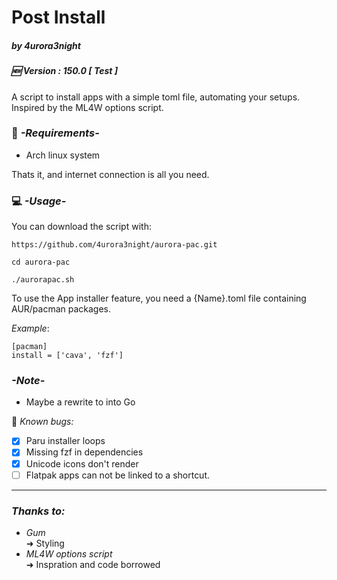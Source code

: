 # Post Install
##### by 4urora3night
##### 🆕 Version : 150.0 [ Test ]
A script to install apps with a simple toml file, automating your setups. 
Inspired by the ML4W options script.

### 📝 *-Requirements-*
- Arch linux system

Thats it, and internet connection is all you need.
### 💻 *-Usage-*
You can download the script with:
```
https://github.com/4urora3night/aurora-pac.git
```

```
cd aurora-pac
```

```
./aurorapac.sh   
```


To use the App installer feature, you need a {Name}.toml file containing AUR/pacman packages.

*Example*:
```
[pacman]
install = ['cava', 'fzf']
```

### *-Note-*
- Maybe a rewrite to into Go

🧪 *Known bugs:*
	
- [x] Paru installer loops
- [x] Missing fzf in dependencies
- [x] Unicode icons don't render 
- [ ] Flatpak apps can not be linked to a shortcut.

---
### *Thanks to:*
- *Gum*  
	➜ Styling
- *ML4W options script* \
	➜ Inspration and code borrowed

